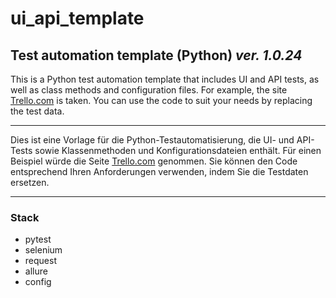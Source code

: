 # ui_api_template

## Test automation template (Python) ***ver. 1.0.24***

This is a Python test automation template that includes UI and API tests, as well as class methods and configuration files. For example, the site [Trello.com](https://trello.com/) is taken. You can use the code to suit your needs by replacing the test data.

---

Dies ist eine Vorlage für die Python-Testautomatisierung, die UI- und API-Tests sowie Klassenmethoden und Konfigurationsdateien enthält. Für einen Beispiel würde die Seite [Trello.com](https://trello.com/) genommen. Sie können den Code entsprechend Ihren Anforderungen verwenden, indem Sie die Testdaten ersetzen.

---

### Stack
- pytest
- selenium
- request
- allure
- config